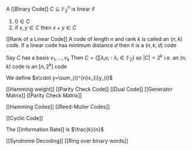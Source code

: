 A [[Binary Code]] $C\subseteq \mathbb{F}_{2}^{n}$ is linear if
1. $0\in C$
2. if $x,y\in C$ then $x+y\in C$

[[Rank of a Linear Code]]
A code of length $n$ and rank $k$ is called an $(n,k)$ code. 
If a linear code has minimum distance $d$ then it is a $(n,k,d)$ code

Say $C$ has a basis $v_{1},\dots,v_{k}$
Then $C=\left\{  \sum \lambda_{i}v_{i}:\lambda_{i}\in \mathbb{F}_{2}  \right\}$ so $\lvert C \rvert=2^{k}$
i.e. an $(n,k)$ code is an $[n,2^{k}]$ code

We define $x\cdot y=\sum_{i}^{n}x_{i}y_{i}$

[[Hamming weight]]
[[Parity Check Code]]
[[Dual Code]]
[[Generator Matrix]]
[[Parity Check Matrix]]

[[Hamming Codes]]
[[Reed-Muller Codes]]

[[Cyclic Code]]

The [[Information Rate]] is $\frac{k}{n}$

[[Syndrome Decoding]]
[[Ring over binary words]]

